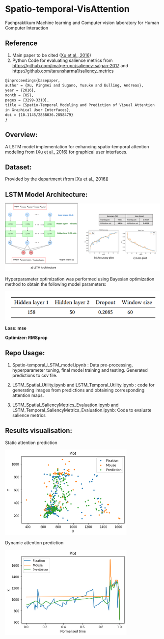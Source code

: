 # Spatio-temporal-VisAttention
Fachpraktikum Machine learning and Computer vision laboratory for Human Computer Interaction

## Reference
1. Main paper to be cited ([Xu et al., 2016](https://perceptual.mpi-inf.mpg.de/files/2016/02/xu16_chi.pdf))
2. Python Code for evaluating salience metrics from https://github.com/imatge-upc/saliency-salgan-2017 and https://github.com/tarunsharma1/saliency_metrics

```
@inproceedings{basepaper,
author = {Xu, Pingmei and Sugano, Yusuke and Bulling, Andreas},
year = {2016},
month = {05},
pages = {3299-3310},
title = {Spatio-Temporal Modeling and Prediction of Visual Attention in Graphical User Interfaces},
doi = {10.1145/2858036.2858479}
}

```


## Overview:
  A LSTM model implementation for enhancing spatio-temporal attention modeling from ([Xu et al., 2016](https://perceptual.mpi-inf.mpg.de/files/2016/02/xu16_chi.pdf)) for graphical user interfaces.
  
## Dataset:
  Provided by the department (from [Xu et al., 2016])
  
## LSTM Model Architecture:

![LSTM Architecture](LSTM/LSTM_MODEL.png)

Hyperparameter optimization was performed using Bayesian optimization method to obtain the following model parameters:

![Optimized hyperparameters ](LSTM/hyParameters.PNG)

**Loss: mse**


**Optimizer: RMSprop**


## Repo Usage:
1. Spatio-temporal_LSTM_model.ipynb : Data pre-processing, hyperparameter tuning, final model training and testing. Generated predictions to csv file.

2. LSTM_Spatial_Utility.ipynb and LSTM_Temporal_Utility.ipynb : code for generating images from predictions and obtaining corresponding attention maps.

3. LSTM_Spatial_SaliencyMetrics_Evaluation.ipynb and LSTM_Temporal_SaliencyMetrics_Evaluation.ipynb: Code to evaluate salience metrics 

## Results visualisation:
Static attention prediction

![Static attention prediction ](LSTM/lstm_spatial_visual.png)

Dynamic attention prediction

![Dynamic attention prediction](LSTM/temp_visual_result.png)


  
  



  


